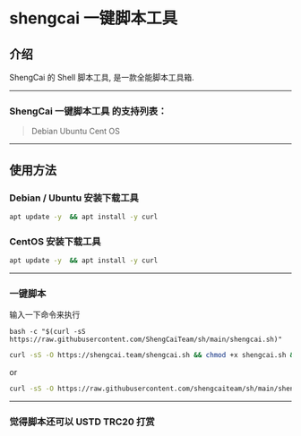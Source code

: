 # shengcai 一键脚本工具

## 介绍

ShengCai 的 Shell 脚本工具, 是一款全能脚本工具箱.

---

### ShengCai 一键脚本工具 的支持列表：

> Debian
> Ubuntu
> Cent OS

---

## 使用方法

### Debian / Ubuntu 安装下载工具

```bash
apt update -y  && apt install -y curl
```

### CentOS 安装下载工具

```bash
apt update -y  && apt install -y curl
```

---

### 一键脚本

输入一下命令来执行

```
bash -c "$(curl -sS https://raw.githubusercontent.com/ShengCaiTeam/sh/main/shengcai.sh)"
```

```bash
curl -sS -O https://shengcai.team/shengcai.sh && chmod +x shengcai.sh && ./shengcai.sh
```

or

```bash
curl -sS -O https://raw.githubusercontent.com/shengcaiteam/sh/main/shengcai.sh && chmod +x shengcai.sh && ./shengcai.sh
```

---

### 觉得脚本还可以 USTD TRC20 打赏
